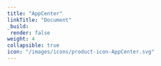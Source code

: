 ```yaml
---
title: "AppCenter"
linkTitle: "Document"
_build:
 render: false 
weight: 4
collapsible: true
icon: "/images/icons/product-icon-AppCenter.svg"
---
```


